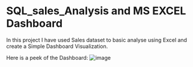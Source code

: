 # SQL_sales_Analysis and MS EXCEL Dashboard
 In this project I have used Sales dataset to basic analyse using Excel and create a Simple Dashboard Visualization.
 
 Here is a peek of the Dashboard:
 ![image](https://user-images.githubusercontent.com/111905512/216842223-ddb25373-9b48-4b74-b48b-007e46e5f270.png)

